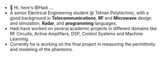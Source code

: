 - 👋 Hi, here's @Hadi ...
-  A senior Electrical Engineering student @ Tehran Polytechnic, with a good background in **Telecommunications**, **RF** and **Microwave** design and simulation, **Radar**, and **programming** languages.
-  Hadi have worked on several academic projects in different domains like RF Circuits, Active Amplifiers, DSP, Control Systems and Machine Learning.
-  Currently he is working on the final project in measuring the permittivity and modeling of the phantoms.

